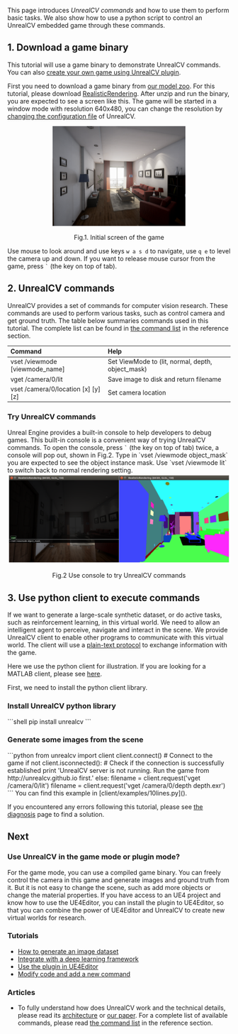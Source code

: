 This page introduces *UnrealCV commands* and how to use them to perform basic tasks. We also show how to use a python script to control an UnrealCV embedded game through these commands.

## 1. Download a game binary

This tutorial will use a game binary to demonstrate UnrealCV commands. You can also [create your own game using UnrealCV plugin](plugin/usage.md).

First you need to download a game binary from [our model zoo](reference/model-zoo.md). For this tutorial, please download [RealisticRendering](reference/model-zoo.md#realistic_rendering). After unzip and run the binary, you are expected to see a screen like this. The game will be started in a window mode with resolution 640x480, you can change the resolution by [changing the configuration file](game/configuration.md) of UnrealCV.

<center>
  <img alt="Startup Screenshot" src="images/rr_init.png" width="300px"/>
  <p>Fig.1. Initial screen of the game</p>
</center>

Use mouse to look around and use keys `w a s d` to navigate, use `q e` to level the camera up and down. If you want to release mouse cursor from the game, press <code>&#96;</code> (the key on top of tab).

## 2. UnrealCV commands

UnrealCV provides a set of commands for computer vision research. These commands are used to perform various tasks, such as control camera and get ground truth. The table below summaries commands used in this tutorial. The complete list can be found in [the command list](reference/command.md) in the reference section.

| Command                             | Help                                              |
|:------------------------------------|:--------------------------------------------------|
| vset /viewmode [viewmode_name]      | Set ViewMode to (lit, normal, depth, object_mask) |
| vget /camera/0/lit                  | Save image to disk and return filename            |
| vset /camera/0/location [x] [y] [z] | Set camera location                               |

<h3>Try UnrealCV commands</h3>
Unreal Engine provides a built-in console to help developers to debug games. This built-in console is a convenient way of trying UnrealCV commands. To open the console, press
<code>&#96;</code>
(the key on top of tab) twice, a console will pop out, shown in Fig.2. Type in `vset /viewmode object_mask` you are expected to see the object instance mask. Use `vset /viewmode lit` to switch back to normal rendering setting.

<center>
  <img alt="console" src="images/console.png"/>
  <p>Fig.2 Use console to try UnrealCV commands</p>
</center>

## 3. Use python client to execute commands

If we want to generate a large-scale synthetic dataset, or do active tasks, such as reinforcement learning, in this virtual world. We need to allow an intelligent agent to perceive, navigate and interact in the scene. We provide UnrealCV client to enable other programs to communicate with this virtual world. The client will use a [plain-text protocol](reference/arch.md#protocol) to exchange information with the game.

Here we use the python client for illustration. If you are looking for a MATLAB client, please see [here](reference/api.md#matlab).

First, we need to install the python client library.

<h3>Install UnrealCV python library</h3>
```shell
pip install unrealcv
```

<h3>Generate some images from the scene</h3>
```python
from unrealcv import client
client.connect() # Connect to the game
if not client.isconnected(): # Check if the connection is successfully established
  print 'UnrealCV server is not running. Run the game from http://unrealcv.github.io first.'
else:
  filename = client.request('vget /camera/0/lit')
  filename = client.request('vget /camera/0/depth depth.exr')
```
You can find this example in [client/examples/10lines.py]().

If you encountered any errors following this tutorial, please see [the diagnosis]() page to find a solution.


## Next

<h3>Use UnrealCV in the game mode or plugin mode?</h3>

For the game mode, you can use a compiled game binary. You can freely control the camera in this game and generate images and ground truth from it. But it is not easy to change the scene, such as add more objects or change the material properties. If you have access to an UE4 project and know how to use the UE4Editor, you can install the plugin to UE4Editor, so that you can combine the power of UE4Editor and UnrealCV to create new virtual worlds for research.

<h3>Tutorials</h3>

- [How to generate an image dataset](ipynb/generate-images.md)
- [Integrate with a deep learning framework](game/faster-rcnn.md)
- [Use the plugin in UE4Editor](plugin/usage.md)
- [Modify code and add a new command](plugin/add-command.md)

<h3>Articles</h3>

- To fully understand how does UnrealCV work and the technical details, please read its [architecture](reference/arch.md) or [our paper](http://arxiv.org/abs/1609.01326). For a complete list of available commands, please read [the command list](reference/command.md) in the reference section.
